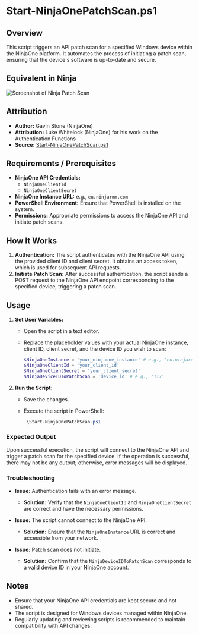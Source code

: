 # Start-NinjaOnePatchScan.ps1

## Overview
This script triggers an API patch scan for a specified Windows device within the NinjaOne platform. It automates the process of initiating a patch scan, ensuring that the device's software is up-to-date and secure.

## Equivalent in Ninja
![Screenshot of Ninja Patch Scan](https://github.com/gavsto/NinjaOne-API-Examples/raw/main/Patching/Screenshot_Ninja_Patch_Scan.png)

## Attribution
- **Author:** Gavin Stone (NinjaOne)
- **Attribution:** Luke Whitelock (NinjaOne) for his work on the Authentication Functions
- **Source:** [Start-NinjaOnePatchScan.ps1](https://raw.githubusercontent.com/gavsto/NinjaOne-API-Examples/refs/heads/main/Start-NinjaOnePatchScan.ps1)

## Requirements / Prerequisites
- **NinjaOne API Credentials:** 
  - `NinjaOneClientId`
  - `NinjaOneClientSecret`
- **NinjaOne Instance URL:** e.g., `eu.ninjarmm.com`
- **PowerShell Environment:** Ensure that PowerShell is installed on the system.
- **Permissions:** Appropriate permissions to access the NinjaOne API and initiate patch scans.

## How It Works
1. **Authentication:** The script authenticates with the NinjaOne API using the provided client ID and client secret. It obtains an access token, which is used for subsequent API requests.
2. **Initiate Patch Scan:** After successful authentication, the script sends a POST request to the NinjaOne API endpoint corresponding to the specified device, triggering a patch scan.

## Usage
1. **Set User Variables:**
   - Open the script in a text editor.
   - Replace the placeholder values with your actual NinjaOne instance, client ID, client secret, and the device ID you wish to scan:

     ```powershell
     $NinjaOneInstance = 'your_ninjaone_instance' # e.g., 'eu.ninjarmm.com'
     $NinjaOneClientId = 'your_client_id'
     $NinjaOneClientSecret = 'your_client_secret'
     $NinjaDeviceIDToPatchScan = 'device_id' # e.g., '117'
     ```

2. **Run the Script:**
   - Save the changes.
   - Execute the script in PowerShell:

     ```powershell
     .\Start-NinjaOnePatchScan.ps1
     ```

### Expected Output
Upon successful execution, the script will connect to the NinjaOne API and trigger a patch scan for the specified device. If the operation is successful, there may not be any output; otherwise, error messages will be displayed.

### Troubleshooting
- **Issue:** Authentication fails with an error message.
  - **Solution:** Verify that the `NinjaOneClientId` and `NinjaOneClientSecret` are correct and have the necessary permissions.

- **Issue:** The script cannot connect to the NinjaOne API.
  - **Solution:** Ensure that the `NinjaOneInstance` URL is correct and accessible from your network.

- **Issue:** Patch scan does not initiate.
  - **Solution:** Confirm that the `NinjaDeviceIDToPatchScan` corresponds to a valid device ID in your NinjaOne account.

## Notes
- Ensure that your NinjaOne API credentials are kept secure and not shared.
- The script is designed for Windows devices managed within NinjaOne.
- Regularly updating and reviewing scripts is recommended to maintain compatibility with API changes.
